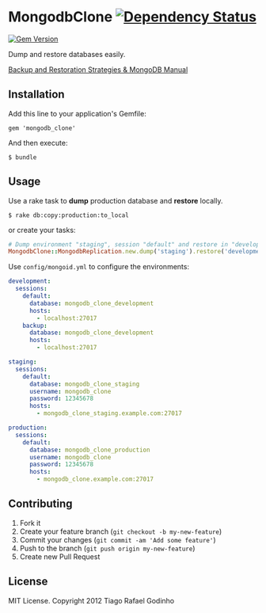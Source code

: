 # MongodbClone [![Dependency Status](https://gemnasium.com/tiagogodinho/mongodb_clone.png)](https://gemnasium.com/tiagogodinho/mongodb_clone)
 [![Gem Version](https://badge.fury.io/rb/mongodb_clone.png)](http://badge.fury.io/rb/mongodb_clone)

Dump and restore databases easily.

[Backup and Restoration Strategies & MongoDB Manual](http://docs.mongodb.org/manual/administration/backups/#database-dumps)

## Installation

Add this line to your application's Gemfile:

    gem 'mongodb_clone'

And then execute:

    $ bundle

## Usage

Use a rake task to **dump** production database and **restore** locally.


    $ rake db:copy:production:to_local

or create your tasks:

``` ruby
# Dump environment "staging", session "default" and restore in "development" environment, session "backup"
MongodbClone::MongodbReplication.new.dump('staging').restore('development', 'backup')
```

Use `config/mongoid.yml` to configure the environments:

``` yml
development:
  sessions:
    default:
      database: mongodb_clone_development
      hosts:
        - localhost:27017
    backup:
      database: mongodb_clone_development
      hosts:
        - localhost:27017

staging:
  sessions:
    default:
      database: mongodb_clone_staging
      username: mongodb_clone
      password: 12345678
      hosts:
        - mongodb_clone_staging.example.com:27017

production:
  sessions:
    default:
      database: mongodb_clone_production
      username: mongodb_clone
      password: 12345678
      hosts:
        - mongodb_clone.example.com:27017
```

## Contributing

1. Fork it
2. Create your feature branch (`git checkout -b my-new-feature`)
3. Commit your changes (`git commit -am 'Add some feature'`)
4. Push to the branch (`git push origin my-new-feature`)
5. Create new Pull Request

## License

MIT License. Copyright 2012 Tiago Rafael Godinho
